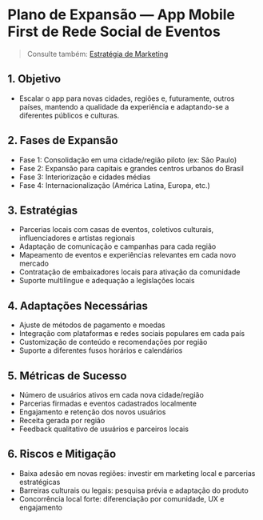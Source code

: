 # Plano de Expansão — App Mobile First de Rede Social de Eventos

> Consulte também: [Estratégia de Marketing](./estrategia-marketing-app-eventos.md)

## 1. Objetivo
- Escalar o app para novas cidades, regiões e, futuramente, outros países, mantendo a qualidade da experiência e adaptando-se a diferentes públicos e culturas.

## 2. Fases de Expansão
- Fase 1: Consolidação em uma cidade/região piloto (ex: São Paulo)
- Fase 2: Expansão para capitais e grandes centros urbanos do Brasil
- Fase 3: Interiorização e cidades médias
- Fase 4: Internacionalização (América Latina, Europa, etc.)

## 3. Estratégias
- Parcerias locais com casas de eventos, coletivos culturais, influenciadores e artistas regionais
- Adaptação de comunicação e campanhas para cada região
- Mapeamento de eventos e experiências relevantes em cada novo mercado
- Contratação de embaixadores locais para ativação da comunidade
- Suporte multilíngue e adequação a legislações locais

## 4. Adaptações Necessárias
- Ajuste de métodos de pagamento e moedas
- Integração com plataformas e redes sociais populares em cada país
- Customização de conteúdo e recomendações por região
- Suporte a diferentes fusos horários e calendários

## 5. Métricas de Sucesso
- Número de usuários ativos em cada nova cidade/região
- Parcerias firmadas e eventos cadastrados localmente
- Engajamento e retenção dos novos usuários
- Receita gerada por região
- Feedback qualitativo de usuários e parceiros locais

## 6. Riscos e Mitigação
- Baixa adesão em novas regiões: investir em marketing local e parcerias estratégicas
- Barreiras culturais ou legais: pesquisa prévia e adaptação do produto
- Concorrência local forte: diferenciação por comunidade, UX e engajamento 
